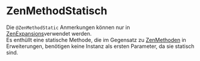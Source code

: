 # ZenMethodStatisch

Die `@ZenMethodStatic` Anmerkungen können nur in [ZenExpansions](/Dev_Area/ZenAnnotations/Annotation_ZenExpansion/)verwendet werden.  
Es enthüllt eine statische Methode, die im Gegensatz zu [ZenMethoden](/Dev_Area/ZenAnnotations/Annotation_ZenMethod/) in Erweiterungen, benötigen keine Instanz als ersten Parameter, da sie statisch sind.